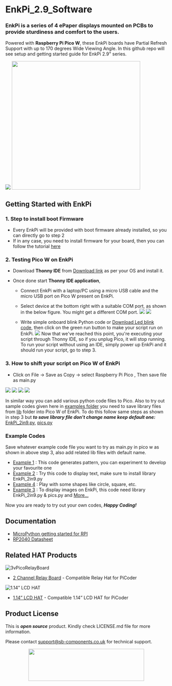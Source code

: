 # EnkPi_2.9_Software

### EnkPi is a series of 4 ePaper displays mounted on PCBs to provide sturdiness and comfort to the users.
Powered with **Raspberry Pi Pico W**, these EnkPi boards have Partial Refresh Support with up to 170 degrees Wide Viewing Angle. In this github repo will see setup and getting started guide for EnkPi 2.9" series.

<img src= "https://github.com/sbcshop/EnkPi_2.9_Software/blob/main/images/EnkPi_2_9.jpg" />

<img src= "https://github.com/sbcshop/EnkPi_2.9_Software/blob/main/images/pinout_2_9.png" width= "400" height = "400"/>

## Getting Started with EnkPi
### 1. Step to install boot Firmware
   - Every EnkPi will be provided with boot firmware already installed, so you can directly go to step 2
   - If in any case, you need to install firmware for your board, then you can follow the tutorial [here](https://github.com/sbcshop/PiCoder-Software/blob/main/README.md#1-how-to-install-boot-firmware-in-picoder-kit)

### 2. Testing Pico W on EnkPi
- Download **Thonny IDE** from [Download link](https://thonny.org/) as per your OS and install it.

- Once done start **Thonny IDE application**,
  - Connect EnkPi with a laptop/PC using a micro USB cable and the micro USB port on Pico W present on EnkPi.
  
  - Select device at the bottom right with a suitable COM port, as shown in the below figure. You might get a different COM port.
    <img src= "https://github.com/sbcshop/EnkPi_2.9_Software/blob/main/images/img1.jpg" />
    <img src= "https://github.com/sbcshop/EnkPi_2.9_Software/blob/main/images/img2.jpg" />
   
   - Write simple onboard blink Python code or [Download Led blink code](https://github.com/sbcshop/EnkPi_2.9_Software/blob/main/examples/onboard_ledBlink.py), then click on the green run button to make your script run on EnkPi. 
     <img src= "https://github.com/sbcshop/EnkPi_2.9_Software/blob/main/images/img3.jpg" />
    Now that we've reached this point, you're executing your script through Thonny IDE, so if you unplug Pico, it will stop running. To run your script without using an IDE, simply power up EnkPi and it should run your script, go to step 3.
    
### 3. How to shift your script on Pico W of EnkPi
  - Click on File -> Save as Copy -> select Raspberry Pi Pico , Then save file as main.py
   <img src="https://github.com/sbcshop/EnkPi_2.9_Software/blob/main/images/scr1.jpg" />
   <img src="https://github.com/sbcshop/EnkPi_2.9_Software/blob/main/images/scr2.jpg" />
   <img src="https://github.com/sbcshop/EnkPi_2.9_Software/blob/main/images/scr3.jpg" />
   <img src="https://github.com/sbcshop/EnkPi_2.9_Software/blob/main/images/scr4.jpg" />
   
In similar way you can add various python code files to Pico. Also to try out sample codes given here in [examples folder](https://github.com/sbcshop/EnkPi_2.9_Software/tree/main/examples) you need to save library files from [lib](https://github.com/sbcshop/EnkPi_2.9_Software/tree/main/lib) folder into Pico W of EnkPi.
To do this follow same steps as shown in step 3 but **_to save library file don't change name keep default one:_** [EnkPi_2in9.py](https://github.com/sbcshop/EnkPi_2.9_Software/blob/main/lib/EnkPi_2in9.py), [pics.py](https://github.com/sbcshop/EnkPi_2.9_Software/blob/main/lib/pics.py)

### Example Codes
   Save whatever example code file you want to try as main.py in pico w as shown in above step 3, also add related lib files with default name.
 - [Example 1](https://github.com/sbcshop/EnkPi_2.9_Software/blob/main/examples/display_pattern.py) : This code generates pattern, you can experiment to develop your favourite one
 - [Example 2](https://github.com/sbcshop/EnkPi_2.9_Software/blob/main/examples/display_text.py) : Try this code to display text, make sure to install library EnkPi_2in9.py 
 - [Example 4](https://github.com/sbcshop/EnkPi_2.9_Software/blob/main/examples/display_shapes.py) : Play with some shapes like circle, square, etc.
 - [Example 3](https://github.com/sbcshop/EnkPi_2.9_Software/blob/main/examples/display_images.py) : To display images on EnkPi, this code need library EnkPi_2in9.py & pics.py
 and [More...](https://github.com/sbcshop/EnkPi_2.9_Software/tree/main/examples)

Now you are ready to try out your own codes, **_Happy Coding!_**

## Documentation
  * [MicroPython getting started for RPI](https://docs.micropython.org/en/latest/rp2/quickref.html)
  * [RP2040 Datasheet](https://github.com/sbcshop/HackyPi-Hardware/blob/main/Documents/rp2040-datasheet.pdf)


## Related HAT Products
 ![3vPicoRelayBoard](https://cdn.shopify.com/s/files/1/1217/2104/products/3vPicoRelayBoard.png?v=1617884866&width=200)
 
 * [2 Channel Relay Board](https://shop.sb-components.co.uk/products/pico-3v-relay-hat?_pos=1&_sid=82fa60545&_ss=r) - Compatible Relay Hat for PiCoder 
 
 ![1.14” LCD HAT](https://cdn.shopify.com/s/files/1/1217/2104/products/6_c64376c7-a257-43a3-bb5f-0a9471741a7d.png?v=1624017126&width=200)
 
 * [1.14” LCD HAT](https://shop.sb-components.co.uk/products/1-14-lcd-hat-for-pico?_pos=3&_sid=82fa60545&_ss=r) - Compatible 1.14” LCD HAT for PiCoder 
 
 
## Product License

This is ***open source*** product. Kindly check LICENSE.md file for more information.

Please contact support@sb-components.co.uk for technical support.
<p align="center">
  <img width="360" height="100" src="https://cdn.shopify.com/s/files/1/1217/2104/files/Logo_sb_component_3.png?v=1666086771&width=300">
</p>
